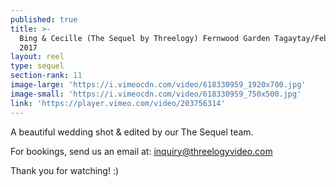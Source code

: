 ```yaml
---
published: true
title: >-
  Bing & Cecille (The Sequel by Threelogy) Fernwood Garden Tagaytay/February
  2017
layout: reel
type: sequel
section-rank: 11
image-large: 'https://i.vimeocdn.com/video/618330959_1920x700.jpg'
image-small: 'https://i.vimeocdn.com/video/618330959_750x500.jpg'
link: 'https://player.vimeo.com/video/203756314'
---
```

A beautiful wedding shot & edited by our The Sequel team.

For bookings, send us an email at: inquiry@threelogyvideo.com

Thank you for watching! :)
